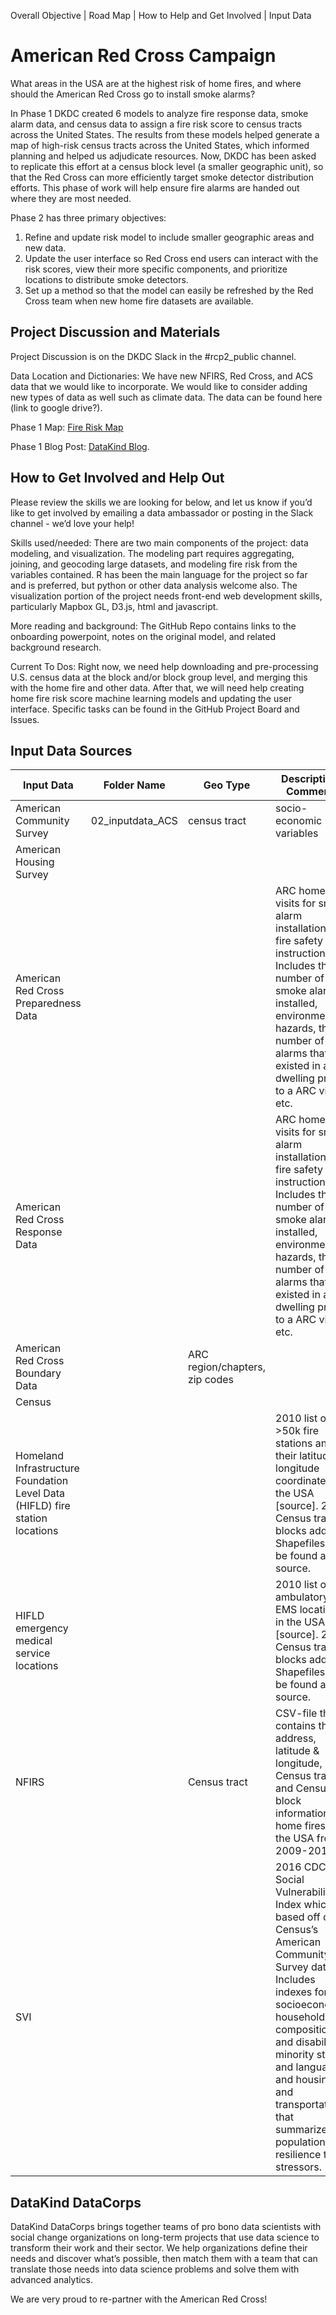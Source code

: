 Overall Objective | Road Map | How to Help and Get Involved | Input Data

# American Red Cross Campaign
What areas in the USA are at the highest risk of home fires, and where should the American Red Cross go to install smoke alarms?

In Phase 1 DKDC created 6 models to analyze fire response data, smoke alarm data, and census data to assign a fire risk score to census tracts across the United States. The results from these models helped generate a map of high-risk census tracts across the United States, which informed planning and helped us adjudicate resources. Now, DKDC has been asked to replicate this effort at a census block level (a smaller geographic unit), so that the Red Cross can more efficiently target smoke detector distribution efforts. This phase of work will help ensure fire alarms are handed out where they are most needed.
 
Phase 2 has three primary objectives:
1.	Refine and update risk model to include smaller geographic areas and new data.
2.	Update the user interface so Red Cross end users can interact with the risk scores, view their more specific components, and prioritize locations to distribute smoke detectors.
3.	Set up a method so that the model can easily be refreshed by the Red Cross team when new home fire datasets are available.

## Project Discussion and Materials
Project Discussion is on the DKDC Slack in the #rcp2_public channel.

Data Location and Dictionaries: We have new NFIRS, Red Cross, and ACS data that we would like to incorporate. We would like to consider adding new types of data as well such as climate data. The data can be found here (link to google drive?).

Phase 1 Map: <a href="http://home-fire-risk.github.io/smoke_alarm_map/">Fire Risk Map</a>

Phase 1 Blog Post: <a href="http://www.datakind.org/blog/american-red-cross-and-datakind-team-up-to-prevent-home-fire-deaths-and-injuries">DataKind Blog</a>.

## How to Get Involved and Help Out
Please review the skills we are looking for below, and let us know if you’d like to get involved by emailing a data ambassador or posting in the Slack channel - we’d love your help!

Skills used/needed: 
There are two main components of the project: data modeling, and visualization. The modeling part requires aggregating, joining, and geocoding large datasets, and modeling fire risk from the variables contained. R has been the main language for the project so far and is preferred, but python or other data analysis welcome also. The visualization portion of the project needs front-end web development skills, particularly Mapbox GL, D3.js, html and javascript.

More reading and background: 
The GitHub Repo contains links to the onboarding powerpoint, notes on the original model, and related background research.

Current To Dos: 
Right now, we need help downloading and pre-processing U.S. census data at the block and/or block group level, and merging this with the home fire and other data. After that, we will need help creating home fire risk score machine learning models and updating the user interface. Specific tasks can be found in the GitHub Project Board and Issues.

## Input Data Sources


Input Data | Folder Name | Geo Type |  Description / Comments
-------|-----------|-------------|-------------
American Community Survey | 02_inputdata_ACS | census tract | socio-economic variables
American Housing Survey | | |
American Red Cross Preparedness Data | | | ARC home visits for smoke alarm installation and fire safety instruction. Includes the number of smoke alarms installed, environmental hazards, the number of alarms that existed in a dwelling prior to a ARC visit, etc.
American Red Cross Response Data  | | |ARC home visits for smoke alarm installation and fire safety instruction. Includes the number of smoke alarms installed, environmental hazards, the number of alarms that existed in a dwelling prior to a ARC visit, etc.
American Red Cross Boundary Data | | ARC region/chapters, zip codes|
Census  | | |
Homeland Infrastructure Foundation Level Data (HIFLD) fire station locations  | | | 2010 list of >50k fire stations and their latitude & longitude coordinates in the USA [source]. 2017 Census tract & blocks added. Shapefiles can be found at source.
HIFLD emergency medical service locations  | | | 2010 list of ambulatory and EMS locations in the USA [source]. 2017 Census tract & blocks added. Shapefiles can be found at source.
NFIRS  | | Census tract | CSV-file that contains the address, latitude & longitude, Census tract, and Census block information for home fires in the USA from 2009-2016
SVI  | | | 2016 CDC’s Social Vulnerability Index which is based off of Census’s American Community Survey data. Includes indexes for socioeconomic, household composition and disability, minority status and language, and housing and transportation that summarizes a population’s resilience to stressors.

## DataKind DataCorps

DataKind DataCorps brings together teams of pro bono data scientists with social change organizations on long-term projects that use data science to transform their work and their sector. We help organizations define their needs and discover what’s possible, then match them with a team that can translate those needs into data science problems and solve them with advanced analytics.

We are very proud to re-partner with the American Red Cross!
